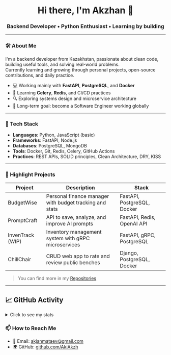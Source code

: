 <h1 align="center">Hi there, I'm Akzhan 👋</h1>
<h3 align="center">Backend Developer • Python Enthusiast • Learning by building</h3>


---

### 🛠 About Me

I'm a backend developer from Kazakhstan, passionate about clean code, building useful tools, and solving real-world problems.  
Currently learning and growing through personal projects, open-source contributions, and daily practice.

- 💻 Working mainly with **FastAPI**, **PostgreSQL**, and **Docker**
- 🔁 Learning **Celery**, **Redis**, and CI/CD practices
- 🔍 Exploring systems design and microservice architecture
- 🎯 Long-term goal: become a Software Engineer working globally

---
### 🧩 Tech Stack

- **Languages**: Python, JavaScript (basic)
- **Frameworks**: FastAPI, Node.js
- **Databases**: PostgreSQL, MongoDB
- **Tools**: Docker, Git, Redis, Celery, GitHub Actions
- **Practices**: REST APIs, SOLID principles, Clean Architecture, DRY, KISS

---

### 🚧 Highlight Projects

| Project         | Description                                               | Stack                            |
|-----------------|-----------------------------------------------------------|----------------------------------|
| BudgetWise      | Personal finance manager with budget tracking and stats  | FastAPI, PostgreSQL, Docker      |
| PromptCraft     | API to save, analyze, and improve AI prompts              | FastAPI, Redis, OpenAI API       |
| InvenTrack (WIP)| Inventory management system with gRPC microservices       | FastAPI, gRPC, PostgreSQL        |
| ChillChair      | CRUD web app to rate and review public benches        | Django, PostgreSQL, Docker       |

> You can find more in my [Repositories](https://github.com/AkiAkzh?tab=repositories)

---
## 📈 GitHub Activity

<details>
  <summary>Click to see my stats</summary>
  <br>

  <table>
    <tr>
      <td>
        <img src="https://github-readme-stats-git-masterrstaa-rickstaa.vercel.app/api?username=AkiAkzh&show_icons=true&theme=default&count_private=true" />
      </td>
      <td>
        <img src="https://github-readme-stats-git-masterrstaa-rickstaa.vercel.app/api/top-langs/?username=AkiAkzh&layout=compact" />
      </td>
    </tr>
  </table>

</details>


### 📫 How to Reach Me

- 📧 Email: akjanmataev@gmail.com  
- 🌍 GitHub: [github.com/AkiAkzh](https://github.com/AkiAkzh)
